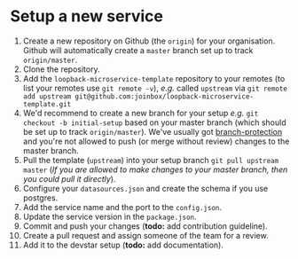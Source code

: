 # Setup a new service

  1. Create a new repository on Github (the `origin`) for your organisation. Github will automatically create a `master` branch set up to track `origin/master`.
  1. Clone the repository.
  1. Add the `loopback-microservice-template` repository to your remotes (to list your remotes use `git remote -v`), _e.g._ called `upstream` via `git remote add upstream git@github.com:joinbox/loopback-microservice-template.git`
  1. We'd recommend to create a new branch for your setup _e.g._ `git checkout -b initial-setup` based on your master branch (which should be set up to track `origin/master`). We've usually got [branch-protection](https://help.github.com/articles/about-protected-branches/) and you're not allowed to push (or merge without review) changes to the master branch.
  1. Pull the template (`upstream`) into your setup branch `git pull upstream master` (_If you are allowed to make changes to your master branch, then you could pull it directly_).
  1. Configure your `datasources.json` and create the schema if you use postgres.
  1. Add the service name and the port to the `config.json`.
  1. Update the service version in the `package.json`.
  1. Commit and push your changes (**todo:** add contribution guideline).
  1. Create a pull request and assign someone of the team for a review.
  1. Add it to the devstar setup (**todo:** add documentation).